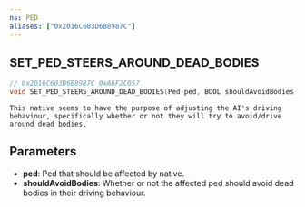 ```yaml
---
ns: PED
aliases: ["0x2016C603D6B8987C"]
---
```

## SET_PED_STEERS_AROUND_DEAD_BODIES

```c
// 0x2016C603D6B8987C 0xA6F2C057
void SET_PED_STEERS_AROUND_DEAD_BODIES(Ped ped, BOOL shouldAvoidBodies);
```

```
This native seems to have the purpose of adjusting the AI's driving behaviour, specifically whether or not they will try to avoid/drive around dead bodies.
```

## Parameters
* **ped**: Ped that should be affected by native.
* **shouldAvoidBodies**: Whether or not the affected ped should avoid dead bodies in their driving behaviour.

